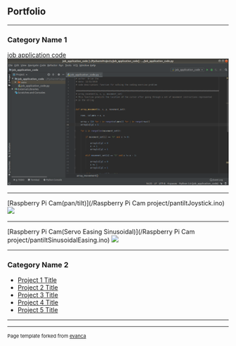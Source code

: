 ## Portfolio

---

### Category Name 1 

[job application code](/job_application_code.py)
<img src="images/job_application_code.png?raw=true"/>

---
[Raspberry Pi Cam(pan/tilt)](/Raspberry Pi Cam project/pantiltJoystick.ino)
<img src="images/Servo part1.png?raw=true"/>

---
[Raspberry Pi Cam(Servo Easing Sinusoidal)](/Raspberry Pi Cam project/pantiltSinusoidalEasing.ino)
<img src="images/Servo Easing part1.png?raw=true"/>

---

### Category Name 2

- [Project 1 Title](http://example.com/)
- [Project 2 Title](http://example.com/)
- [Project 3 Title](http://example.com/)
- [Project 4 Title](http://example.com/)
- [Project 5 Title](http://example.com/)

---




---
<p style="font-size:11px">Page template forked from <a href="https://github.com/evanca/quick-portfolio">evanca</a></p>
<!-- Remove above link if you don't want to attibute -->
